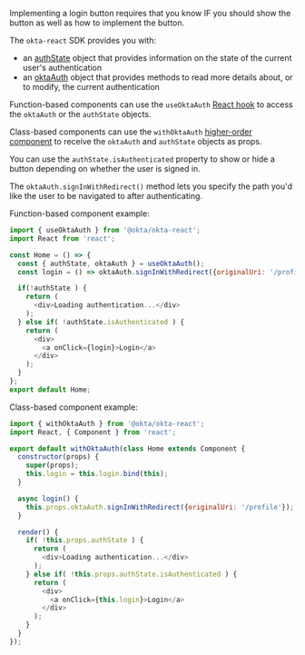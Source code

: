 Implementing a login button requires that you know IF you should show the button as well as how to implement the button.

The `okta-react` SDK provides you with:
- an [authState](https://github.com/okta/okta-auth-js#authstatemanager) object that provides information on the state of the current user's authentication
- an [oktaAuth](https://github.com/okta/okta-auth-js) object that provides methods to read more details about, or to modify, the current authentication

Function-based components can use the `useOktaAuth` [React hook](https://reactjs.org/docs/hooks-intro.html) to access the `oktaAuth` or the `authState` objects.

Class-based components can use the `withOktaAuth` [higher-order component](https://reactjs.org/docs/higher-order-components.html) to receive the `oktaAuth` and `authState` objects as props.

You can use the `authState.isAuthenticated` property to show or hide a button depending on whether the user is signed in.

The `oktaAuth.signInWithRedirect()` method lets you specify the path you'd like the user to be navigated to after authenticating.

Function-based component example:

```javascript
import { useOktaAuth } from '@okta/okta-react';
import React from 'react';

const Home = () => {
  const { authState, oktaAuth } = useOktaAuth();
  const login = () => oktaAuth.signInWithRedirect({originalUri: '/profile'});

  if(!authState ) {
    return (
      <div>Loading authentication...</div>
    );
  } else if( !authState.isAuthenticated ) {
    return (
      <div>
        <a onClick={login}>Login</a>
      </div>
    );
  }
};
export default Home;
```

Class-based component example:

```javascript
import { withOktaAuth } from '@okta/okta-react';
import React, { Component } from 'react';

export default withOktaAuth(class Home extends Component {
  constructor(props) {
    super(props);
    this.login = this.login.bind(this);
  }

  async login() {
    this.props.oktaAuth.signInWithRedirect({originalUri: '/profile'});
  }

  render() {
    if( !this.props.authState ) {
      return (
        <div>Loading authentication...</div>
      );
    } else if( !this.props.authState.isAuthenticated ) {
      return (
        <div>
          <a onClick={this.login}>Login</a>
        </div>
      );
    }
  }
});
```
